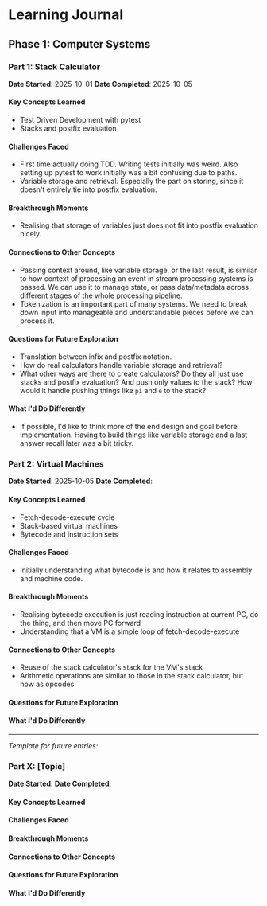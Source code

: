 # Learning Journal

## Phase 1: Computer Systems

### Part 1: Stack Calculator

**Date Started**: 2025-10-01
**Date Completed**: 2025-10-05

#### Key Concepts Learned

- Test Driven Development with pytest
- Stacks and postfix evaluation

#### Challenges Faced

- First time actually doing TDD. Writing tests initially was weird. Also setting up pytest to work initially was a bit confusing due to paths.
- Variable storage and retrieval. Especially the part on storing, since it doesn't entirely tie into postfix evaluation.

#### Breakthrough Moments

- Realising that storage of variables just does not fit into postfix evaluation nicely.

#### Connections to Other Concepts

- Passing context around, like variable storage, or the last result, is similar to how context of processing an event in stream processing systems is passed. We can use it to manage state, or pass data/metadata across different stages of the whole processing pipeline.
- Tokenization is an important part of many systems. We need to break down input into manageable and understandable pieces before we can process it.

#### Questions for Future Exploration

- Translation between infix and postfix notation.
- How do real calculators handle variable storage and retrieval?
- What other ways are there to create calculators? Do they all just use stacks and postfix evaluation? And push only values to the stack? How would it handle pushing things like `pi` and `e` to the stack?

#### What I'd Do Differently

- If possible, I'd like to think more of the end design and goal before implementation. Having to build things like variable storage and a last answer recall later was a bit tricky.

### Part 2: Virtual Machines

**Date Started**: 2025-10-05
**Date Completed**:

#### Key Concepts Learned

- Fetch-decode-execute cycle
- Stack-based virtual machines
- Bytecode and instruction sets

#### Challenges Faced

- Initially understanding what bytecode is and how it relates to assembly and machine code.

#### Breakthrough Moments

- Realising bytecode execution is just reading instruction at current PC, do the thing, and then move PC forward
- Understanding that a VM is a simple loop of fetch-decode-execute

#### Connections to Other Concepts

- Reuse of the stack calculator's stack for the VM's stack
- Arithmetic operations are similar to those in the stack calculator, but now as opcodes

#### Questions for Future Exploration

#### What I'd Do Differently





---

*Template for future entries:*

### Part X: [Topic]

**Date Started**:
**Date Completed**:

#### Key Concepts Learned

#### Challenges Faced

#### Breakthrough Moments

#### Connections to Other Concepts

#### Questions for Future Exploration

#### What I'd Do Differently
